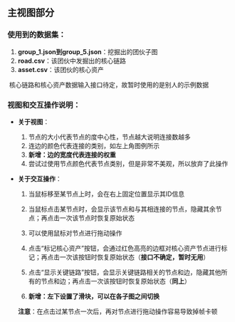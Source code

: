 ## 主视图部分

### 使用到的数据集：

1. **group_1.json到group_5.json**：挖掘出的团伙子图
2. **road.csv**：该团伙中发掘出的核心链路
3. **asset.csv**：该团伙的核心资产

​	核心链路和核心资产数据输入接口待定，故暂时使用的是别人的示例数据



### 视图和交互操作说明：

* **关于视图**：

  1. 节点的大小代表节点的度中心性，节点越大说明连接数越多
  2. 连边的颜色代表连接的类别，如左上角图例所示
  3. **新增：边的宽度代表连接的权重**
  4. 尝试过使用节点颜色代表节点类别，但是非常不美观，所以放弃了此操作

* **关于交互操作**：

  1. 当鼠标移至某节点上时，会在右上固定位置显示其ID信息

  2. 当鼠标点击某节点时，会显示该节点和与其相连接的节点，隐藏其余节点；再点击一次该节点时恢复原始状态

  3. 可以使用鼠标对节点进行拖动操作
  4. 点击“标记核心资产”按钮，会通过红色高亮的边框对核心资产节点进行标记；再点击一次该按钮时恢复原始状态（**接口不确定，暂时无用**）
  5. 点击“显示关键链路”按钮，会显示关键链路相关的节点和边，隐藏其他所有的节点和边；再点击一次该按钮时恢复原始状态（**同上**）
  6. **新增：左下设置了滑块，可以在各子图之间切换**
  
  **注意**：在点击过某节点一次后，再对节点进行拖动操作容易导致掉帧卡顿
  
  